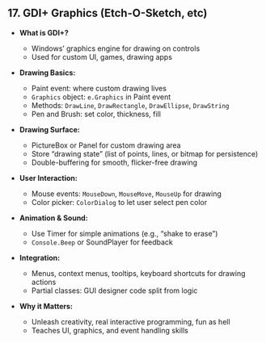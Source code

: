 ## 17. GDI+ Graphics (Etch-O-Sketch, etc)

- **What is GDI+?**
  - Windows’ graphics engine for drawing on controls
  - Used for custom UI, games, drawing apps

- **Drawing Basics:**
  - Paint event: where custom drawing lives
  - `Graphics` object: `e.Graphics` in Paint event
  - Methods: `DrawLine`, `DrawRectangle`, `DrawEllipse`, `DrawString`
  - Pen and Brush: set color, thickness, fill

- **Drawing Surface:**
  - PictureBox or Panel for custom drawing area
  - Store “drawing state” (list of points, lines, or bitmap for persistence)
  - Double-buffering for smooth, flicker-free drawing

- **User Interaction:**
  - Mouse events: `MouseDown`, `MouseMove`, `MouseUp` for drawing
  - Color picker: `ColorDialog` to let user select pen color

- **Animation & Sound:**
  - Use Timer for simple animations (e.g., “shake to erase”)
  - `Console.Beep` or SoundPlayer for feedback

- **Integration:**
  - Menus, context menus, tooltips, keyboard shortcuts for drawing actions
  - Partial classes: GUI designer code split from logic

- **Why it Matters:**
  - Unleash creativity, real interactive programming, fun as hell
  - Teaches UI, graphics, and event handling skills

